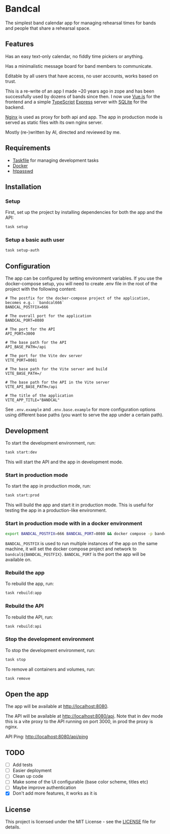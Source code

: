 # Bandcal

The simplest band calendar app for managing rehearsal times for bands and people
that share a rehearsal space.

## Features

Has an easy text-only calendar, no fiddly time pickers or anything.

Has a minimalistic message board for band members to communicate.

Editable by all users that have access, no user accounts, works based on trust.

This is a re-write of an app I made ~20 years ago in zope and has been successfully used by dozens of bands since then. I now use [Vue.js](https://vuejs.org/) for the frontend and a simple [TypeScript](https://www.typescriptlang.org/) [Express](https://expressjs.com/) server with [SQLite](https://www.sqlite.org/) for the backend.

[Nginx](https://nginx.org/) is used as proxy for both api and app. The app in production mode is served as static files with its own nginx server.

Mostly (re-)written by AI, directed and reviewed by me.

## Requirements

- [Taskfile](https://taskfile.dev/#/installation) for managing development tasks
- [Docker](https://www.docker.com/)
- [htpasswd](https://httpd.apache.org/docs/2.4/programs/htpasswd.html)

## Installation

### Setup

First, set up the project by installing dependencies for both the app and the API:
```bash
task setup
```

### Setup a basic auth user

```bash
task setup-auth
```

## Configuration

The app can be configured by setting environment variables. If you use the docker-compose setup, you will need to create .env file in the root of the project with the following content:

```env
# The postfix for the docker-compose project of the application, becomes e.g.: `bandcal666`
BANDCAL_POSTFIX=666

# The overall port for the application
BANDCAL_PORT=8080

# The port for the API
API_PORT=3000

# The base path for the API
API_BASE_PATH=/api

# The port for the Vite dev server
VITE_PORT=8081

# The base path for the Vite server and build
VITE_BASE_PATH=/

# The base path for the API in the Vite server
VITE_API_BASE_PATH=/api

# The title of the application
VITE_APP_TITLE="BANDCAL"
```

See `.env.example` and `.env.base.example` for more configuration options using different base paths (you want to serve the app under a certain path).

## Development

To start the development environment, run:
```bash
task start:dev
```

This will start the API and the app in development mode.

### Start in production mode

To start the app in production mode, run:
```bash
task start:prod
```

This will build the app and start it in production mode. This is useful for testing the app in a production-like environment.

### Start in production mode with in a docker environment

```bash
export BANDCAL_POSTFIX=666 BANDCAL_PORT=8080 && docker compose -p bandcal${BANDCAL_POSTFIX} up
```

`BANDCAL_POSTFIX` is used to run multiple instances of the app on the same machine, it will set the docker compose project and network to `bandcal${BANDCAL_POSTFIX}`.
`BANDCAL_PORT` is the port the app will be available on.

### Rebuild the app

To rebuild the app, run:
```bash
task rebuild:app
```

### Rebuild the API

To rebuild the API, run:
```bash
task rebuild:api
```

### Stop the development environment

To stop the development environment, run:
```bash
task stop
```

To remove all containers and volumes, run:
```bash
task remove
```

## Open the app

The app will be available at [http://localhost:8080](http://localhost:8080).

The API will be available at [http://localhost:8080/api](http://localhost:8080/api).
Note that in dev mode this is a vite proxy to the API running on port 3000, in prod the proxy is nginx.

API Ping: [http://localhost:8080/api/ping](http://localhost:8080/api/ping)

## TODO

- [ ] Add tests
- [ ] Easier deployment
- [ ] Clean up code
- [ ] Make some of the UI configurable (base color scheme, titles etc)
- [ ] Maybe improve authentication
- [X] Don't add more features, it works as it is

## License

This project is licensed under the MIT License - see the [LICENSE](LICENSE) file for details.